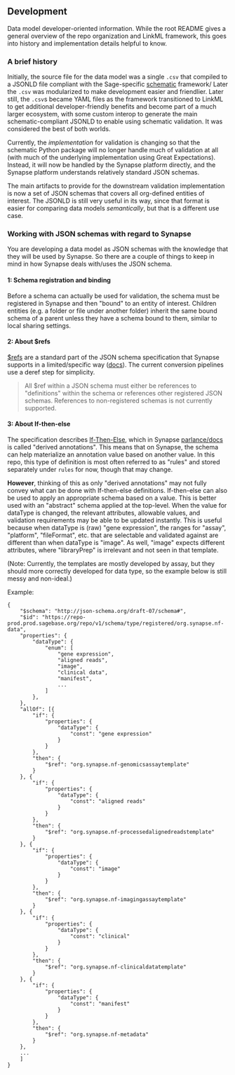 ## Development

Data model developer-oriented information. 
While the root README gives a general overview of the repo organization and LinkML framework, this goes into history and implementation details helpful to know.

### A brief history

Initially, the source file for the data model was a single `.csv` that compiled to a JSONLD file compliant with the Sage-specific [schematic]() framework/ 
Later the `.csv` was modularized to make development easier and friendlier. 
Later still, the `.csv`s became YAML files as the framework transitioned to LinkML to get additional developer-friendly benefits and become part of a much larger ecosystem, with some custom interop to generate the main schematic-compliant JSONLD to enable using schematic validation. It was considered the best of both worlds.

Currently, the *implementation* for validation is changing so that the schematic Python package will no longer handle much of validation at all (with much of the underlying implementation using Great Expectations). Instead, it will now be handled by the Synapse platform directly, and the Synapse platform understands relatively standard JSON schemas. 

The main artifacts to provide for the downstream validation implementation is now a set of JSON schemas that covers all org-defined entities of interest. The JSONLD is still very useful in its way, since that format is easier for comparing data models *semantically*, but that is a different use case.

### Working with JSON schemas with regard to Synapse

You are developing a data model as JSON schemas with the knowledge that they will be used by Synapse. 
So there are a couple of things to keep in mind in how Synapse deals with/uses the JSON schema.

#### 1: Schema registration and binding

Before a schema can actually be used for validation, the schema must be registered in Synapse and then "bound" to an entity of interest. Children entities (e.g. a folder or file under another folder) inherit the same bound schema of a parent unless they have a schema bound to them, similar to local sharing settings.

#### 2: About $refs

[$refs](https://json-schema.org/understanding-json-schema/structuring#dollarref) are a standard part of the JSON schema specification that Synapse supports in a limited/specific way ([docs](https://rest-docs.synapse.org/rest/POST/schema/type/create/async/start.html)). The current conversion pipelines use a deref step for simplicity. 

> All $ref within a JSON schema must either be references to "definitions" within the schema or references other registered JSON schemas. References to non-registered schemas is not currently supported.  


#### 3: About If-then-else

The specification describes [If-Then-Else](https://json-schema.org/understanding-json-schema/reference/conditionals#ifthenelse), which in Synapse [parlance/docs](https://help.synapse.org/docs/JSON-Schemas.3107291536.html#JSONSchemas-DerivedAnnotations) is called "derived annotations". 
This means that on Synapse, the schema can help materialize an annotation value based on another value. 
In this repo, this type of definition is most often referred to as "rules" and stored separately under `rules` for now, though that may change.

**However**, thinking of this as only "derived annotations" may not fully convey what can be done with If-then-else definitions. If-then-else can also be used to apply an appropriate schema based on a value. This is better used with an "abstract" schema applied at the top-level. When the value for dataType is changed, the relevant attributes, allowable values, and validation requirements may be able to be updated instantly. This is useful because when dataType is (raw) "gene expression", the ranges for "assay", "platform", "fileFormat", etc. that are selectable and validated against are different than when dataType is "image". As well, "image" expects different attributes, where "libraryPrep" is irrelevant and not seen in that template.

(Note: Currently, the templates are mostly developed by assay, but they should more correctly developed for data type, so the example below is still messy and non-ideal.)

Example: 
```
{
	"$schema": "http://json-schema.org/draft-07/schema#",
	"$id": "https://repo-prod.prod.sagebase.org/repo/v1/schema/type/registered/org.synapse.nf-data",
	"properties": {
		"dataType": {
			"enum": [
				"gene expression",
				"aligned reads",
                "image",
                "clinical data",
                "manifest",
				...
			]
		},
	},
	"allOf": [{
		"if": {
			"properties": {
				"dataType": {
					"const": "gene expression"
				}
			}
		},
		"then": {
			"$ref": "org.synapse.nf-genomicsassaytemplate"
		}
	}, {
		"if": {
			"properties": {
				"dataType": {
					"const": "aligned reads"
				}
			}
		},
		"then": {
			"$ref": "org.synapse.nf-processedalignedreadstemplate"
		}
	}, {
		"if": {
			"properties": {
				"dataType": {
					"const": "image"
				}
			}
		},
		"then": {
			"$ref": "org.synapse.nf-imagingassaytemplate"
		}
	}, {
		"if": {
			"properties": {
				"dataType": {
					"const": "clinical"
				}
			}
		},
		"then": {
			"$ref": "org.synapse.nf-clinicaldatatemplate"
		}
	}, {
		"if": {
			"properties": {
				"dataType": {
					"const": "manifest"
				}
			}
		},
		"then": {
			"$ref": "org.synapse.nf-metadata"
		}
	},
    ...
    ]
}
```
